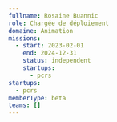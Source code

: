 ```yaml
---
fullname: Rosaine Buannic
role: Chargée de déploiement
domaine: Animation
missions:
  - start: 2023-02-01
    end: 2024-12-31
    status: independent
    startups:
      - pcrs
startups:
  - pcrs
memberType: beta
teams: []
---
```


